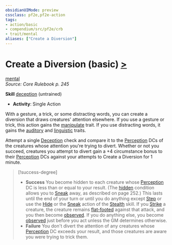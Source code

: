 ```yaml
---
obsidianUIMode: preview
cssclass: pf2e,pf2e-action
tags:
- action/basic
- compendium/src/pf2e/crb
- trait/mental
aliases: ["Create a Diversion"]
---
```

# Create a Diversion (basic) [>](../core-rulebook/chapter-9-playing-the-game.md#Actions "Single Action")
[mental](../traits/mental.md)  
*Source: Core Rulebook p. 245*  

**Skill** [deception](../../Compendium/skills.md#Deception) (untrained)
- **Activity**: Single Action

With a gesture, a trick, or some distracting words, you can create a diversion that draws creatures' attention elsewhere. If you use a gesture or trick, this action gains the [manipulate](../traits/manipulate.md) trait. If you use distracting words, it gains the [auditory](../traits/auditory.md) and [linguistic](../traits/linguistic.md) traits.

Attempt a single [Deception](../../Compendium/skills.md#Deception) check and compare it to the [Perception](../../Compendium/skills.md#Perception) DCs of the creatures whose attention you're trying to divert. Whether or not you succeed, creatures you attempt to divert gain a +4 circumstance bonus to their [Perception](../../Compendium/skills.md#Perception) DCs against your attempts to Create a Diversion for 1 minute.

> [!success-degree] 
> - **Success** You become hidden to each creature whose [Perception](../../Compendium/skills.md#Perception) DC is less than or equal to your result. (The [hidden](../conditions.md#Hidden) condition allows you to [Sneak](sneak.md) away, as described on page 252.) This lasts until the end of your turn or until you do anything except [Step](step.md) or use the [Hide](hide.md) or the [Sneak](sneak.md) action of the [Stealth](../../Compendium/skills.md#Stealth) skill. If you [Strike](strike.md) a creature, the creature remains [flat-footed](../conditions.md#Flat-footed) against that attack, and you then become [observed](../conditions.md#Observed). If you do anything else, you become [observed](../conditions.md#Observed) just before you act unless the GM determines otherwise.
> - **Failure** You don't divert the attention of any creatures whose [Perception](../../Compendium/skills.md#Perception) DC exceeds your result, and those creatures are aware you were trying to trick them.
